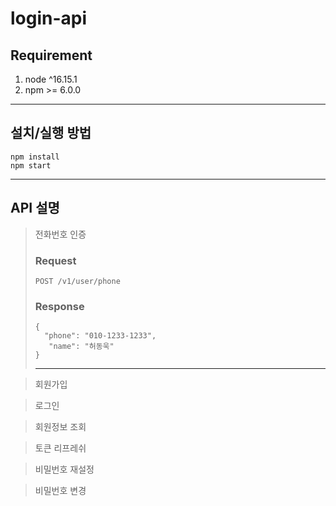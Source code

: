 # login-api

## Requirement

1. node ^16.15.1
2. npm >= 6.0.0
-----------------
## 설치/실행 방법

```console
npm install
npm start
```
-----------------
## API 설명
> 전화번호 인증
>### Request
> ```console
>POST /v1/user/phone
>```
>### Response
> ```console
>{
>   "phone": "010-1233-1233",
>    "name": "허동욱"
>}
>```
> ----------


> 회원가입
>

> 로그인

> 회원정보 조회

> 토큰 리프레쉬

> 비밀번호 재설정

> 비밀번호 변경